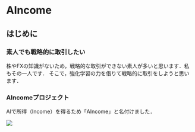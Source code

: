 # AIncome

## はじめに

### 素人でも戦略的に取引したい

株やFXの知識がないため，戦略的な取引ができない素人が多いと思います．私もその一人です．
そこで，強化学習の力を借りて戦略的に取引をしようと思います．



### AIncomeプロジェクト

AIで所得（Income）を得るため「AIncome」と名付けました．

![](https://hamaruki.com/wp-content/uploads/2022/08/スクリーンショット-2022-08-21-173848-1.jpg)